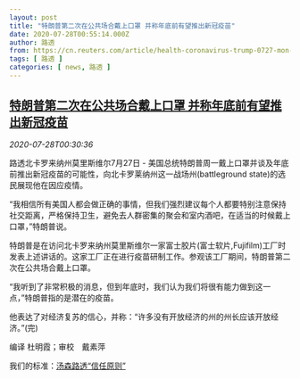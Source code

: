 ```yaml
---
layout: post
title: "特朗普第二次在公共场合戴上口罩 并称年底前有望推出新冠疫苗"
date: 2020-07-28T00:55:14.000Z
author: 路透
from: https://cn.reuters.com/article/health-coronavirus-trump-0727-mon-idCNKCS24T01Q
tags: [ 路透 ]
categories: [ news, 路透 ]
---
```

<!--1595897714000-->
[特朗普第二次在公共场合戴上口罩 并称年底前有望推出新冠疫苗](https://cn.reuters.com/article/health-coronavirus-trump-0727-mon-idCNKCS24T01Q)
------

<div>
<div><i>2020-07-28T00:30:36</i></div><div class="StandardArticleBody_body"><p>路透北卡罗来纳州莫里斯维尔7月27日 - 美国总统特朗普周一戴上口罩并谈及年底前推出新冠疫苗的可能性，向北卡罗莱纳州这一战场州(battleground state)的选民展现他在因应疫情。 </p><p>“我相信所有美国人都会做正确的事情，但我们强烈建议每个人都要特别注意保持社交距离，严格保持卫生，避免去人群密集的聚会和室内酒吧，在适当的时候戴上口罩，”特朗普说。 </p><p>特朗普是在访问北卡罗来纳州莫里斯维尔一家富士胶片(富士软片,Fujifilm)工厂时发表上述讲话的。这家工厂正在进行疫苗研制工作。参观该工厂期间，特朗普第二次在公共场合戴上口罩。 </p><p>“我听到了非常积极的消息，但到年底时，我们认为我们将很有能力做到这一点，”特朗普指的是潜在的疫苗。 </p><p>他表达了对经济复苏的信心，并称：“许多没有开放经济的州的州长应该开放经济。”(完)     </p><div class="Attribution_container"><div class="Attribution_attribution"><p class="Attribution_content">编译 杜明霞；审校　戴素萍 </p></div></div><div class="StandardArticleBody_trustBadgeContainer"><span class="StandardArticleBody_trustBadgeTitle">我们的标准：</span><span class="trustBadgeUrl"><a href="https://www.thomsonreuters.cn/content/dam/openweb/documents/pdf/china/brochures/about-us-1.pdf">汤森路透“信任原则”</a></span></div></div>
</div>
